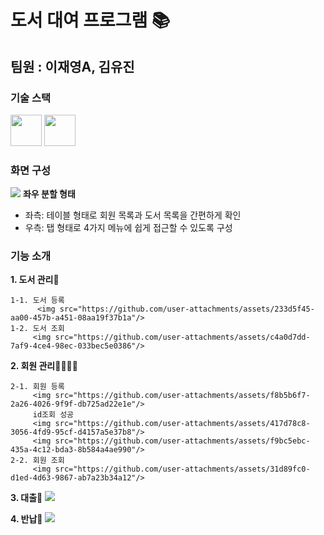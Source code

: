 # 도서 대여 프로그램 📚
 팀원 : 이재영A, 김유진
---
### 기술 스택
<img height="50" src="https://img.shields.io/badge/c++-00599C?style-flat&logo=C++&logoColor=white"/> <img height="50" src="https://img.shields.io/badge/Qt-41CD52?style=flat&logo=Qt&logoColor=white"/> 

### 화면 구성
<img src="https://github.com/user-attachments/assets/ffef352b-309c-4f7f-92dc-c261807173eb"/>
<b>좌우 분할 형태</b>

* 좌측: 테이블 형태로 회원 목록과 도서 목록을 간편하게 확인
* 우측: 탭 형태로 4가지 메뉴에 쉽게 접근할 수 있도록 구성

### 기능 소개

**1. 도서 관리📖**

    1-1. 도서 등록
          <img src="https://github.com/user-attachments/assets/233d5f45-aa00-457b-a451-08aa19f37b1a"/>
    1-2. 도서 조회
         <img src="https://github.com/user-attachments/assets/c4a0d7dd-7af9-4ce4-98ec-033bec5e0386"/>

**2. 회원 관리👨‍👩‍👧‍👦**

    2-1. 회원 등록
         <img src="https://github.com/user-attachments/assets/f8b5b6f7-2a26-4026-9f9f-db725ad22e1e"/>
         id조회 성공
         <img src="https://github.com/user-attachments/assets/417d78c8-3056-4fd9-95cf-d4157a5e37b8"/>
         <img src="https://github.com/user-attachments/assets/f9bc5ebc-435a-4c12-bda3-8b584a4ae990"/>
    2-2. 회원 조회
         <img src="https://github.com/user-attachments/assets/31d89fc0-d1ed-4d63-9867-ab7a23b34a12"/>

**3. 대출📗** 
    <img src="https://github.com/user-attachments/assets/20541533-01a8-4ede-8b71-3961775543f8"/>

**4. 반납📘**
    <img src="https://github.com/user-attachments/assets/1fbdc796-66b7-40e4-9c07-5fee6beff37b"/>
